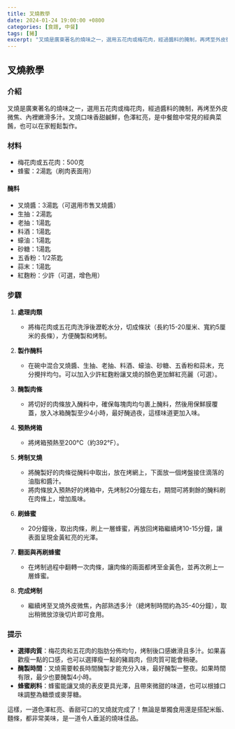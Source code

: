 ```yaml
---
title: 叉燒教學
date: 2024-01-24 19:00:00 +0800
categories: [食譜, 中餐]
tags: [豬] 
excerpt: "叉燒是廣東著名的燒味之一，選用五花肉或梅花肉，經過醬料的腌制，再烤至外皮微焦、內裡嫩滑多汁。叉燒口味香甜鹹鮮，色澤紅亮，是中餐館中常見的經典菜餚，也可以在家輕鬆製作"
---
```


## 叉燒教學

### 介紹
叉燒是廣東著名的燒味之一，選用五花肉或梅花肉，經過醬料的腌制，再烤至外皮微焦、內裡嫩滑多汁。叉燒口味香甜鹹鮮，色澤紅亮，是中餐館中常見的經典菜餚，也可以在家輕鬆製作。

### 材料
- 梅花肉或五花肉：500克
- 蜂蜜：2湯匙（刷肉表面用）

#### 醃料
- 叉燒醬：3湯匙（可選用市售叉燒醬）
- 生抽：2湯匙
- 老抽：1湯匙
- 料酒：1湯匙
- 蠔油：1湯匙
- 砂糖：1湯匙
- 五香粉：1/2茶匙
- 蒜末：1湯匙
- 紅麴粉：少許（可選，增色用）

### 步驟

1. **處理肉類**
   - 將梅花肉或五花肉洗淨後瀝乾水分，切成條狀（長約15-20厘米、寬約5厘米的長條），方便醃製和烤制。

2. **製作醃料**
   - 在碗中混合叉燒醬、生抽、老抽、料酒、蠔油、砂糖、五香粉和蒜末，充分攪拌均勻。可以加入少許紅麴粉讓叉燒的顏色更加鮮紅亮麗（可選）。

3. **醃製肉條**
   - 將切好的肉條放入醃料中，確保每塊肉均勻裹上醃料，然後用保鮮膜覆蓋，放入冰箱醃製至少4小時，最好醃過夜，這樣味道更加入味。

4. **預熱烤箱**
   - 將烤箱預熱至200°C（約392°F）。

5. **烤制叉燒**
   - 將醃製好的肉條從醃料中取出，放在烤網上，下面放一個烤盤接住滴落的油脂和醬汁。
   - 將肉條放入預熱好的烤箱中，先烤制20分鐘左右，期間可將剩餘的醃料刷在肉條上，增加風味。

6. **刷蜂蜜**
   - 20分鐘後，取出肉條，刷上一層蜂蜜，再放回烤箱繼續烤10-15分鐘，讓表面呈現金黃紅亮的光澤。

7. **翻面與再刷蜂蜜**
   - 在烤制過程中翻轉一次肉條，讓肉條的兩面都烤至金黃色，並再次刷上一層蜂蜜。

8. **完成烤制**
   - 繼續烤至叉燒外皮微焦，內部熟透多汁（總烤制時間約為35-40分鐘），取出稍微放涼後切片即可食用。

### 提示
- **選擇肉質**：梅花肉和五花肉的脂肪分佈均勻，烤制後口感嫩滑且多汁。如果喜歡瘦一點的口感，也可以選擇瘦一點的豬肩肉，但肉質可能會稍硬。
- **醃製時間**：叉燒需要較長時間醃製才能充分入味，最好醃製一整夜。如果時間有限，最少也要醃製4小時。
- **蜂蜜刷料**：蜂蜜能讓叉燒的表皮更具光澤，且帶來微甜的味道，也可以根據口味調整為糖漿或麥芽糖。

這樣，一道色澤紅亮、香甜可口的叉燒就完成了！無論是單獨食用還是搭配米飯、麵條，都非常美味，是一道令人垂涎的燒味佳品。
